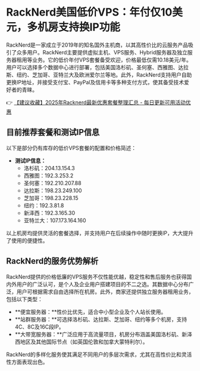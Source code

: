# RackNerd美国低价VPS：年付仅10美元，多机房支持换IP功能

RackNerd是一家成立于2019年的知名国外主机商，以其高性价比的云服务产品吸引了众多用户。RackNerd主要提供虚拟主机、VPS服务、Hybrid服务器及独立服务器租用等业务。它的低价年付VPS套餐备受欢迎，价格最低仅需10.18美元/年。用户可以选择多个数据中心进行部署，包括美国洛杉矶、圣何塞、西雅图、达拉斯、纽约、芝加哥、亚特兰大及欧洲爱尔兰等地。此外，RackNerd支持用户自助更换IP地址，并接受支付宝、PayPal及信用卡等多种支付方式，使其备受技术爱好者的青睐。

👉 [【建议收藏】2025年Racknerd最新优惠套餐整理汇总 - 每日更新可用活动优惠](https://bit.ly/Rack_Nerd)

## 目前推荐套餐和测试IP信息

以下是部分仍有库存的低价VPS套餐的配置和价格简述：

- **测试IP信息：**
  - 洛杉矶：204.13.154.3  
  - 西雅图：192.3.253.2  
  - 圣何塞：192.210.207.88  
  - 达拉斯：198.23.249.100  
  - 芝加哥：198.23.228.15  
  - 纽约：192.3.81.8  
  - 新泽西：192.3.165.30  
  - 亚特兰大：107.173.164.160  

以上机房均提供灵活的套餐选择，并支持用户在后续操作中随时更换IP，大大提升了使用的便捷性。

## RackNerd的服务优势解析

RackNerd提供的价格低廉的VPS服务不仅性能优越，稳定性和售后服务也获得国内外用户的广泛认可，是个人及企业用户搭建项目的不二之选。其数据中心分布广泛，用户可根据需求自由选择所在机房。此外，商家还提供独立服务器租用业务，包括以下类型：

- **便宜服务器：**性价比优先，适合中小型企业及个人站长使用。
- **站群服务器：**可选择洛杉矶、达拉斯、芝加哥、纽约等多个机房，支持4C、8C及16C段IP。
- **大带宽服务器：**广泛应用于高流量项目，机房分布涵盖美国洛杉矶、新泽西地区及其他国际节点（如英国伦敦和加拿大蒙特利尔）。

RackNerd的多样化服务使其满足不同用户的多层次需求，尤其在高性价比和灵活性方面表现出色。